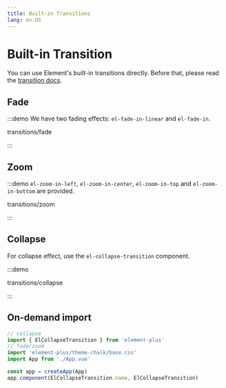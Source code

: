 ```yaml
---
title: Built-in Transitions
lang: en-US
---
```


# Built-in Transition

You can use Element's built-in transitions directly.
Before that, please read the [transition docs](https://vuejs.org/guide/built-ins/transition.html).

## Fade

:::demo We have two fading effects: `el-fade-in-linear` and `el-fade-in`.

transitions/fade

:::

## Zoom

:::demo `el-zoom-in-left`, `el-zoom-in-center`, `el-zoom-in-top` and `el-zoom-in-bottom` are provided.

transitions/zoom

:::

## Collapse

For collapse effect, use the `el-collapse-transition` component.

:::demo

transitions/collapse

:::

## On-demand import

```ts [main.ts]
// collapse
import { ElCollapseTransition } from 'element-plus'
// fade/zoom
import 'element-plus/theme-chalk/base.css'
import App from './App.vue'

const app = createApp(App)
app.component(ElCollapseTransition.name, ElCollapseTransition)
```
